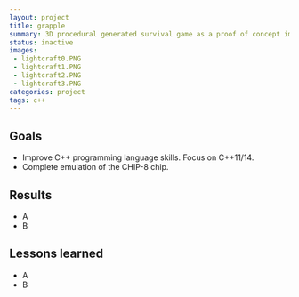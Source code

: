 ```yaml
---
layout: project
title: grapple
summary: 3D procedural generated survival game as a proof of concept implementation for my procedural library.
status: inactive
images:
 - lightcraft0.PNG
 - lightcraft1.PNG
 - lightcraft2.PNG
 - lightcraft3.PNG
categories: project
tags: c++
---
```


## Goals
* Improve C++ programming language skills. Focus on C++11/14.
* Complete emulation of the CHIP-8 chip.

## Results
* A
* B

## Lessons learned
* A
* B
